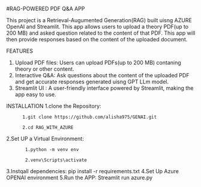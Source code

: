 #RAG-POWERED PDF Q&A APP


This project is a Retrieval-Augumented Generation(RAG) built uisng AZURE OpenAI and Streamlit. This app allows users to upload a theory PDF(up to 200 MB) and asked question related to the content of that PDF.
This app will then provide responses based on the content of the uploaded document.

FEATURES
1. Upload PDF files: Users can upload PDFs(up to 200 MB) contaning theory or other content.
2. Interactive Q&A: Ask questions about the content of the uploaded PDF and get accurate responses generated uisng GPT LLm model.
3. Streamlit UI : A user-friendly interface powered by Streamlit, making the app easy to use.


INSTALLATION
1.clone the Repository: 

          1.git clone https://github.com/alisha975/GENAI.git
          
          2.cd RAG_WITH_AZURE
          
2.Set UP a Virtual Environment:

           1.python -m venv env
           
           2.venv\Scripts\activate

3.Instqall dependencies: pip install -r requirements.txt
4.Set Up Azure OPENAI environment
5.Run the APP: Streamlit run azure.py

